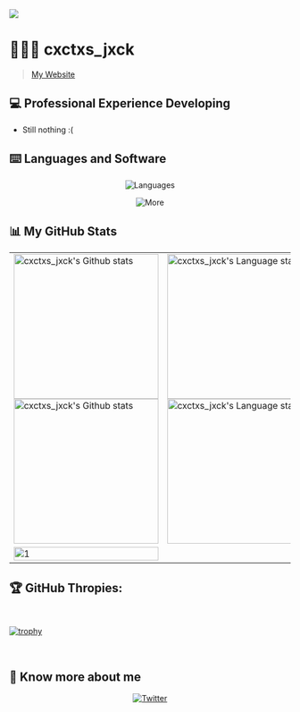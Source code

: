 <img src="https://i.imgur.com/eI13477.jpeg">

# 👨🏻‍💻 cxctxs_jxck
> [My Website](https://lostsleepy.github.io/pagina-web-cv/)

## 💻 Professional Experience Developing
* Still nothing :(

## ⌨️ Languages and Software
<p align="center">
    <img src="https://skillicons.dev/icons?i=java,kotlin,py,js,html,css" alt="Languages">
</p>

<p align="center">
    <img src="https://skillicons.dev/icons?i=eclipse,vscode,github,androidstudio,linux,docker" alt="More">
</p>


## 📊 My GitHub Stats
<div align="center">
    <table>
        <tr>
            <td>
                <a href="https://github.com/anuraghazra/github-readme-stats#gh-light-mode-only">
                <img height=259 src="https://github-readme-stats-git-masterrstaa-rickstaa.vercel.app/api?username=LostSleepy&show_icons=true&line_height=28&hide_border=true&card_width=347&include_all_commits=true&role=owner,collaborator&show=reviews,discussions_answered&rank_icon=percentile&exclude_repo=github-readme-stats&theme=default#gh-light-mode-only" alt="cxctxs_jxck's Github stats" />
                </a>
                <a href="https://github.com/anuraghazra/github-readme-stats#gh-dark-mode-only">
                <img height=259 src="https://github-readme-stats-git-masterrstaa-rickstaa.vercel.app/api?username=LostSleepy&show_icons=true&line_height=28&hide_border=true&card_width=347&include_all_commits=true&role=owner,collaborator&show=reviews,discussions_answered&rank_icon=percentile&exclude_repo=github-readme-stats&theme=dark&bg_color=000000#gh-dark-mode-only" alt="cxctxs_jxck's Github stats" />
                </a>
            </td>
            <td>
                <a href="https://github.com/anuraghazra/github-readme-stats#gh-light-mode-only">
                <img height=259 src="https://github-readme-stats-git-masterrstaa-rickstaa.vercel.app/api/top-langs/?username=LostSleepy&layout=compact&langs_count=12&hide_border=true&role=owner,collaborator&theme=default#gh-light-mode-only" alt="cxctxs_jxck's Language stats" />
                </a>
                <a href="https://github.com/anuraghazra/github-readme-stats#gh-dark-mode-only">
                <img height=259 src="https://github-readme-stats-git-masterrstaa-rickstaa.vercel.app/api/top-langs/?username=LostSleepy&layout=compact&langs_count=12&hide_border=true&role=owner,collaborator&theme=dark&bg_color=000000#gh-dark-mode-only" alt="cxctxs_jxck's Language stats" />
                </a>
            </td>
        </tr>
        <tr>
            <td>
                <img src="https://github-profile-summary-cards.vercel.app/api/cards/profile-details?username=LostSleepy&theme=monokai" display=block width=100% height=auto alt="1" />
            </td>
            <td>
                <img src="https://github-readme-streak-stats.herokuapp.com/?user=kajalkumari23&amp;theme=dark" alt="">
            </td>
        </tr>
    </table>
</div>

## 🏆 GitHub Thropies:
<br>

[![trophy](https://github-profile-trophy.vercel.app/?username=LostSleepy)](https://github.com/LostSleepy/github-profile-trophy)

<br>

## 👋 Know more about me

<p align="center">
  
  <a href="https://x.com/cxctxs_jxck">
    <img src="https://img.shields.io/badge/Twitter-1DA1F2?style=for-the-badge&logo=twitter&logoColor=white" alt="Twitter">
  </a>
  
</p>
